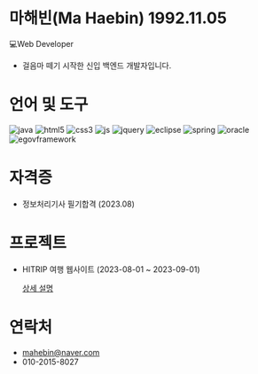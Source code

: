 # 마해빈(Ma Haebin) 1992.11.05
💻Web Developer <br>
* 걸음마 떼기 시작한 신입 백엔드 개발자입니다.

# 언어 및 도구
![java](https://img.shields.io/badge/Java-ED8B00?style=for-the-badge&logo=openjdk&logoColor=white)
![html5](https://img.shields.io/badge/HTML5-E34F26?style=for-the-badge&logo=html5&logoColor=white)
![css3](https://img.shields.io/badge/CSS-239120?&style=for-the-badge&logo=css3&logoColor=white)
![js](https://img.shields.io/badge/JavaScript-F7DF1E?style=for-the-badge&logo=JavaScript&logoColor=white)
![jquery](https://img.shields.io/badge/jQuery-0769AD?style=for-the-badge&logo=jquery&logoColor=white)
![eclipse](https://img.shields.io/badge/Eclipse-2C2255?style=for-the-badge&logo=eclipse&logoColor=white)
![spring](https://img.shields.io/badge/Spring-6DB33F?style=for-the-badge&logo=spring&logoColor=white)
![oracle](https://img.shields.io/badge/Oracle-F80000?style=for-the-badge&logo=oracle&logoColor=black)
![egovframework](https://img.shields.io/badge/egovframework-2C2255?style=for-the-badge&logoColor=black)
</div>

# 자격증
 * 정보처리기사 필기합격 (2023.08)

# 프로젝트
* HITRIP 여행 웹사이트
  (2023-08-01 ~ 2023-09-01)

  [상세 설명](https://github.com/Malvin222/Project_HITRIP#readme)

# 연락처
 * mahebin@naver.com
 * 010-2015-8027
